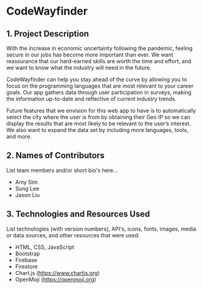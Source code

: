 # CodeWayfinder

## 1. Project Description
With the increase in economic uncertainty following the pandemic, feeling secure in our jobs has become more important than ever. We want reassurance that our hard-earned skills are worth the time and effort, and we want to know what the industry will need in the future.

CodeWayfinder can help you stay ahead of the curve by allowing you to focus on the programming languages that are most relevant to your career goals. Our app gathers data through user participation in surveys, making the information up-to-date and reflective of current industry trends.

Future features that we envision for this web app to have is to automatically select the city where the user is from by obtaining their Geo IP so we can display the results that are most likely to be relevant to the user’s interest. We also want to expand the data set by including more languages, tools, and more.

## 2. Names of Contributors
List team members and/or short bio's here... 
* Amy Sim
* Sung Lee
* Jason Liu
	
## 3. Technologies and Resources Used
List technologies (with version numbers), API's, icons, fonts, images, media or data sources, and other resources that were used.
* HTML, CSS, JavaScript
* Bootstrap
* Firebase
* Firestore
* Chart.js (https://www.chartjs.org)
* OpenMoji (https://openmoji.org)



